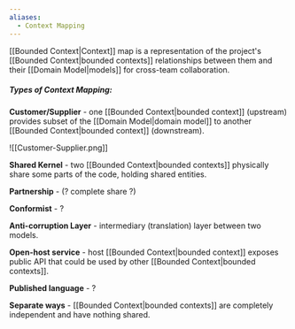 ```yaml
---
aliases:
  - Context Mapping
---
```

[[Bounded Context|Context]] map is a representation of the project's [[Bounded Context|bounded contexts]] relationships between them and their [[Domain Model|models]] for cross-team collaboration.
##### Types of Context Mapping:

**Customer/Supplier** - one [[Bounded Context|bounded context]] (upstream) provides subset of the [[Domain Model|domain model]] to another [[Bounded Context|bounded context]] (downstream).

![[Customer-Supplier.png]]

**Shared Kernel** - two [[Bounded Context|bounded contexts]] physically share some parts of the code, holding shared entities.

**Partnership** - (? complete share ?)

**Conformist** - ?

**Anti-corruption Layer** - intermediary (translation) layer between two models.

**Open-host service** - host [[Bounded Context|bounded context]] exposes public API that could be used by other [[Bounded Context|bounded contexts]].

**Published language** - ?

**Separate ways** - [[Bounded Context|bounded contexts]] are completely independent and have nothing shared.